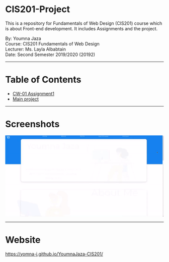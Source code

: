 # CIS201-Project
This is a repository for Fundamentals of Web Design (CIS201) course which is about Front-end development. It includes Assignments and the project.
  
By: Youmna Jaza  
Course: CIS201 Fundamentals of Web Design  
Lecturer: Ms. Layla Albabtain  
Date: Second Semester 2019/2020 (20192)

***
# Table of Contents
* [CW-01 Assignment1](CW-01)
* [Main project](CIS201%20Project%20offical/Code)

***
# Screenshots
<p align="center">
  <img src="https://github.com/Yomna-J/YoumnaJaza-CIS201/blob/master/webiste.gif" style="width:800px;"/>
</p>

***
# Website
https://yomna-j.github.io/YoumnaJaza-CIS201/ 

